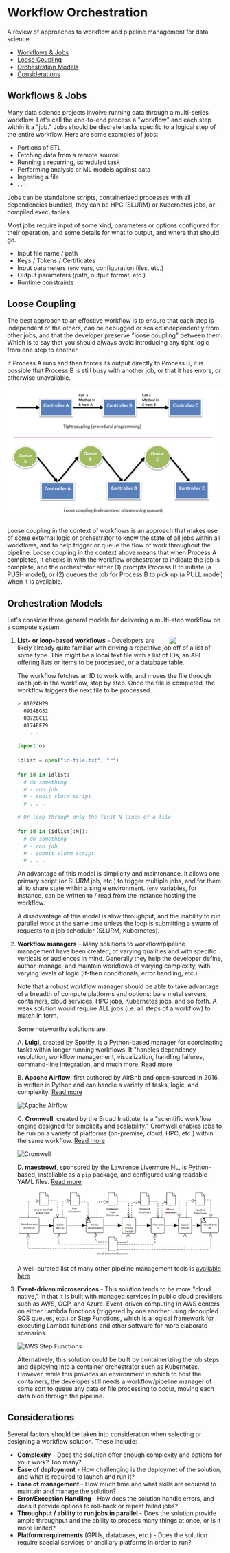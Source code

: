 # Workflow Orchestration

A review of approaches to workflow and pipeline management for data science.

- [Workflows & Jobs](#workflows--jobs)
- [Loose Coupling](#loose-coupling)
- [Orchestration Models](#orchestration-models)
- [Considerations](#considerations)

## Workflows & Jobs

Many data science projects involve running data through a multi-series workflow. Let's call
the end-to-end process a "workflow" and each step within it a "job." Jobs should be discrete
tasks specific to a logical step of the entire workflow. Here are some examples of jobs:

- Portions of ETL
- Fetching data from a remote source
- Running a recurring, scheduled task
- Performing analysis or ML models against data
- Ingesting a file
- . . .

Jobs can be standalone scripts, containerized processes with all dependencies bundled, they
can be HPC (SLURM) or Kubernetes jobs, or compiled executables. 

Most jobs require input of some kind, parameters or options configured for their operation, and 
some details for what to output, and where that should go.

- Input file name / path
- Keys / Tokens / Certificates
- Input parameters (`env` vars, configuration files, etc.)
- Output parameters (path, output format, etc.)
- Runtime constraints

## Loose Coupling

The best approach to an effective workflow is to ensure that each step is independent of the 
others, can be debugged or scaled independently from other jobs, and that the developer preserve "loose 
coupling" between them. Which is to say that you should always avoid introducing any tight 
logic from one step to another.

If Process A runs and then forces its output directly to Process B, it is possible that
Process B is still busy with another job, or that it has errors, or otherwise unavailable.

![Tight vs. Loose Coupling](./images/loose-coupling.png)

Loose coupling in the context of workflows is an approach that makes use of some external
logic or orchestrator to know the state of all jobs within all workflows, and to help trigger
or queue the flow of work throughout the pipeline. Loose coupling in the context above means that
when Process A completes, it checks in with the workflow orchestrator to indicate the job is
complete, and the orchestrator either (1) prompts Process B to initiate (a PUSH model); 
or (2) queues the job for Process B to pick up (a PULL model) when it is available.

## Orchestration Models

Let's consider three general models for delivering a multi-step workflow on a compute system.

<img align="right" style="width:25%" 
src="https://upload.wikimedia.org/wikipedia/commons/d/d1/For_loop_example.svg">

1. **List- or loop-based workflows** - Developers are likely already quite familiar with driving
a repetitive job off of a list of some type. This might be a local text file with a list of IDs,
an API offering lists or items to be processed, or a database table.

    The workflow fetches an ID to work with, and moves the file through each job in the
    workflow, step by step. Once the file is completed, the workflow triggers the next
    file to be processed.

    ```bash
    > 0102AH29
      0914BG32
      0872GC11
      0174EF79
      . . .
    ```

    ```python
    import os
    
    idlist = open("id-file.txt", "r")

    for id in idlist:
      # do something
      # - run job
      # - subit slurm script
      # . . .
    ```

    ```python
    # Or loop through only the first N lines of a file

    for id in (idlist[:N]):
      # do something
      # - run job
      # - submit slurm script
      # . . .    
    ```

    An advantage of this model is simplicity and maintenance. It allows one primary script (or SLURM job, etc.)
    to trigger multiple jobs, and for them all to share state within a single environment. (`env` variables,
    for instance, can be written to / read from the instance hosting the workflow.

    A disadvantage of this model is slow throughput, and the inability to run parallel work at the same time unless the loop is submitting a swarm of requests to a job scheduler (SLURM, Kubernetes).

2. **Workflow managers** - Many solutions to workflow/pipeline management have been created,
of varying qualities and with specific verticals or audiences in mind. Generally they
help the developer define, author, manage, and maintain workflows of varying complexity,
with varying levels of logic (if-then conditionals, error handling, etc.)

    Note that a robust workflow manager should be able to take advantage of a breadth of compute platforms and options: bare metal servers, containers, cloud services, HPC jobs, Kubernetes jobs, and so forth. A weak solution would require ALL jobs (i.e. all steps of a workflow) to match in form.

    Some noteworthy solutions are:

      A. **Luigi**, created by Spotify, is a Python-based manager for coordinating tasks within longer running workflows. It "handles dependency resolution, workflow management, visualization, handling failures, command-line integration, and much more. [Read more](https://luigi.readthedocs.io/en/stable/)

      B. **Apache Airflow**, first authored by AirBnb and open-sourced in 2016, is written in Python and can handle a variety of tasks, logic, and complexity. [Read more](https://airflow.apache.org/)

    ![Apache Airflow](https://airflow.apache.org/docs/apache-airflow/stable/_images/arch-diag-basic.png)

      C. **Cromwell**, created by the Broad Institute, is a "scientific workflow engine designed for simplicity and scalability." Cromwell enables jobs to be run on a variety of platforms (on-premise, cloud, HPC, etc.) within the same workflow. [Read more](https://github.com/broadinstitute/cromwell)

    ![Cromwell](https://cromwell.readthedocs.io/en/stable/developers/bitesize/workflowExecution/WorkflowExecutionHighLevelOverview.png)

      D. **maestrowf**, sponsored by the Lawrence Livermore NL, is Python-based, installable as a `pip` package, and configured using readable YAML files. [Read more](https://github.com/LLNL/maestrowf)

    ![MaestroWF](./images/maestro.png)

    A well-curated list of many other pipeline management tools is [available here](https://github.com/pditommaso/awesome-pipeline)

3. **Event-driven microservices** - This solution tends to be more "cloud native," in that it is built with managed services in public cloud providers such as AWS, GCP, and Azure. Event-driven computing in AWS centers on either Lambda functions (triggered by one another using decoupled SQS queues, etc.) or Step Functions, which is a logical framework for executing Lambda functions and other software for more elaborate scenarios.

    ![AWS Step Functions](https://d1.awsstatic.com/step-functions-use-cases/use-case-diagram_AWS-Step-Functions_Video-on-demand-with-Elemental-Media-convert%402x.a4e26525bf649877d087c3b21a3f0ec3acedced9.png)

    Alternatively, this solution could be built by containerizing the job steps and deploying into a container orchestrator such as Kubernetes. However, while this provides an environment in which to host the containers, the developer still needs a workflow/pipeline manager of some sort to queue any data or file processing to occur, moving each data blob through the pipeline.

## Considerations

Several factors should be taken into consideration when selecting or designing a workflow 
solution. These include:

- **Complexity** - Does the solution offer enough complexity and options for your work? Too many?
- **Ease of deployment** - How challenging is the deploymet of the solution, and what is required to launch and run it?
- **Ease of management** - How much time and what skills are required to maintain and manage the solution?
- **Error/Exception Handling** - How does the solution handle errors, and does it provide options to roll-back or repeat failed jobs?
- **Throughput / ability to run jobs in parallel** - Does the solution provide ample throughput and the ability to process many things at once, or is it more limited?
- **Platform requirements** (GPUs, databases, etc.) - Does the solution require special services or ancillary platforms in order to run?
